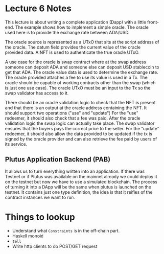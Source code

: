 # Lecture 6 Notes
This lecture is about writing a complete application (Dapp) with a little front-end.
The example shows how to implement a simple oracle. The oracle used here is to provide the exchange rate between ADA/USD.

The oracle source is represented as a UTxO that sits at the script address of the oracle. The datum field provides the current value of the oracle provided data. A NFT is used to authenticate the true oracle UTxO.

A use case for the oracle is swap contract where at the swap address someone can deposit ADA and someone else can deposit USD stablecoin to get that ADA. The oracle value data is used to determine the exchange rate. The oracle provided attaches a fee to use its value is used in a Tx.
The oracle should be capable of working contracts other than the swap (which is just one use case).
The oracle UTxO must be an input to the Tx so the swap validator has access to it.

There should be an oracle validation logic to check that the NFT is present and that there is an output at the oracle address containing the NFT. It should support two operations ("use" and "update")
For the "use" redeemer, it should also check that a fee was paid.
After the oracle validation logic the swap logic can actually take place.
The swap validator ensures that the buyers pays the correct price to the seller.
For the "update" redeemer, it should also allow the data provided to be updated if the tx is signed by the oracle provider and can also retrieve the fee paid by users of its service.

## Plutus Application Backend (PAB)
It allows us to turn everything written into an application. If there was Testnet or if Plutus was available on the mainnet already we could deploy it on the testnet but now we have to use a simulated blockchain. The process of turning it into a DApp will be the same when plutus is launched on the testnet.
It contains just one type definition, the idea is that it reifies of the contract instances we want to run.

# Things to lookup
* Understand what `Constraints` is in the off-chain part.
* Haskell monoid
* `tell`
* Write http clients to do POST/GET request
